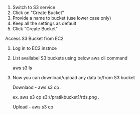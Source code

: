 1. Switch to S3 service
2. Click on "Create Bucket"
3. Provide a name to bucket (use lower case only)
4. Keep all the settings as default
5. Click "Create Bucket"


Access S3 Bucket from EC2
1. Log in to EC2 instnce
2. List availabel S3 buckets using below aws cli command

    aws s3 ls
4. Now you can download/upload any data to/from S3 bucket

    Downlaod - aws s3 cp <s3 URI> .

      ex. aws s3 cp s3://pratikbucket1/rds.png .

    Upload - aws s3 cp <local file name> <s3 URI>
